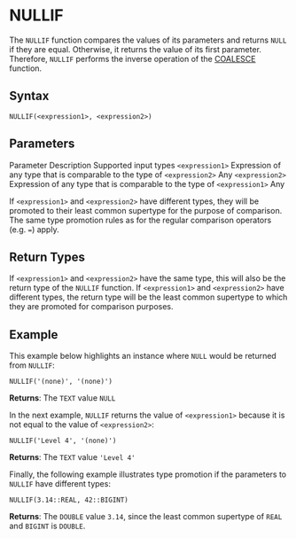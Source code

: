 # [](#nullif)NULLIF

The `NULLIF` function compares the values of its parameters and returns `NULL` if they are equal. Otherwise, it returns the value of its first parameter. Therefore, `NULLIF` performs the inverse operation of the [COALESCE](/sql_reference/functions-reference/conditional-and-miscellaneous/coalesce.html) function.

## [](#syntax)Syntax

```
NULLIF(<expression1>, <expression2>)
```

## [](#parameters)Parameters

Parameter Description Supported input types `<expression1>` Expression of any type that is comparable to the type of `<expression2>` Any `<expression2>` Expression of any type that is comparable to the type of `<expression1>` Any

If `<expression1>` and `<expression2>` have different types, they will be promoted to their least common supertype for the purpose of comparison. The same type promotion rules as for the regular comparison operators (e.g. `=`) apply.

## [](#return-types)Return Types

If `<expression1>` and `<expression2>` have the same type, this will also be the return type of the `NULLIF` function. If `<expression1>` and `<expression2>` have different types, the return type will be the least common supertype to which they are promoted for comparison purposes.

## [](#example)Example

This example below highlights an instance where `NULL` would be returned from `NULLIF`:

```
NULLIF('(none)', '(none)')
```

**Returns**: The `TEXT` value `NULL`

In the next example, `NULLIF` returns the value of `<expression1>` because it is not equal to the value of `<expression2>`:

```
NULLIF('Level 4', '(none)')
```

**Returns**: The `TEXT` value `'Level 4'`

Finally, the following example illustrates type promotion if the parameters to `NULLIF` have different types:

```
NULLIF(3.14::REAL, 42::BIGINT)
```

**Returns**: The `DOUBLE` value `3.14`, since the least common supertype of `REAL` and `BIGINT` is `DOUBLE`.